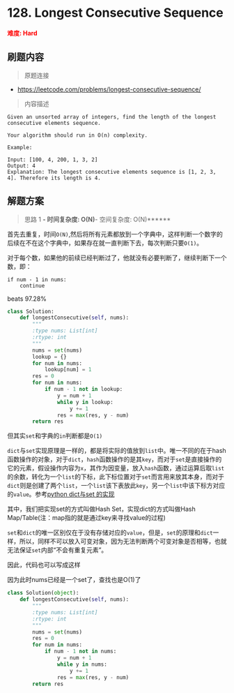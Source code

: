 # 128. Longest Consecutive Sequence

**<font color=red>难度: Hard</font>**

## 刷题内容

> 原题连接

* https://leetcode.com/problems/longest-consecutive-sequence/

> 内容描述

```
Given an unsorted array of integers, find the length of the longest consecutive elements sequence.

Your algorithm should run in O(n) complexity.

Example:

Input: [100, 4, 200, 1, 3, 2]
Output: 4
Explanation: The longest consecutive elements sequence is [1, 2, 3, 4]. Therefore its length is 4.
```

## 解题方案

> 思路 1
******- 时间复杂度: O(N)******- 空间复杂度: O(N)******

首先去重复，时间```O(N)```,然后将所有元素都放到一个字典中，这样判断一个数字的后续在不在这个字典中，如果存在就一直判断下去，每次判断只要```O(1)```。

对于每个数，如果他的前续已经判断过了，他就没有必要判断了，继续判断下一个数，即：
```
if num - 1 in nums:
    continue
```

beats 97.28%

```python
class Solution:
    def longestConsecutive(self, nums):
        """
        :type nums: List[int]
        :rtype: int
        """
        nums = set(nums)
        lookup = {}
        for num in nums:
            lookup[num] = 1
        res = 0
        for num in nums:
            if num - 1 not in lookup:
                y = num + 1
                while y in lookup:
                    y += 1
                res = max(res, y - num)
        return res
```

但其实```set```和字典的```in```判断都是```O(1)```

```dict```与```set```实现原理是一样的，都是将实际的值放到```list```中。唯一不同的在于hash函数操作的对象，对于```dict```，```hash```函数操作的是其```key```，而对于```set```是直接操作的它的元素，假设操作内容为```x```，其作为因变量，放入```hash```函数，通过运算后取```list```的余数，转化为一个```list```的下标，此下标位置对于```set```而言用来放其本身，而对于```dict```则是创建了两个```list```，一个```list```该下表放此```key```，另一个```list```中该下标方对应的```value```。参考[python dict与set 的实现](http://www.cnblogs.com/pengsixiong/p/5326893.html)

其中，我们把实现set的方式叫做Hash Set，实现dict的方式叫做Hash Map/Table(注：map指的就是通过key来寻找value的过程)

```set```和```dict```的唯一区别仅在于没有存储对应的```value```，但是，```set```的原理和```dict```一样，所以，同样不可以放入可变对象，因为无法判断两个可变对象是否相等，也就无法保证```set```内部“不会有重复元素”。

因此，代码也可以写成这样

因为此时nums已经是一个set了，查找也是O(1)了

```python
class Solution(object):
    def longestConsecutive(self, nums):
        """
        :type nums: List[int]
        :rtype: int
        """
        nums = set(nums)
        res = 0
        for num in nums:
            if num - 1 not in nums:
                y = num + 1
                while y in nums:
                    y += 1
                res = max(res, y - num)
        return res
```
